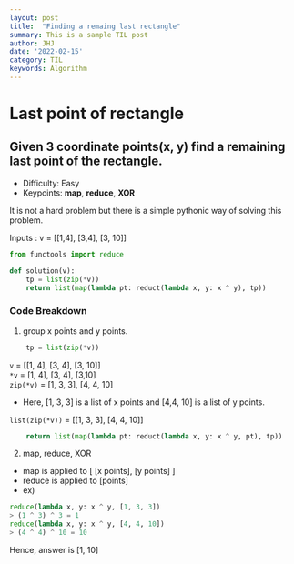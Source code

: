 ```yaml
---
layout: post
title:  "Finding a remaing last rectangle"
summary: This is a sample TIL post
author: JHJ
date: '2022-02-15'
category: TIL
keywords: Algorithm
---
```


# Last point of rectangle 
## Given 3 coordinate points(x, y) find a remaining last point of the rectangle.

* Difficulty: Easy
* Keypoints: **map**, **reduce**, **XOR**


It is not a hard problem but there is a simple pythonic way of solving this problem.  


Inputs : v = [[1,4], [3,4], [3, 10]] 
```python
from functools import reduce

def solution(v):
    tp = list(zip(*v))
    return list(map(lambda pt: reduct(lambda x, y: x ^ y), tp))
```
  
### Code Breakdown
1. group x points and y points.
```python
    tp = list(zip(*v))
```
`v` = [[1, 4], [3, 4], [3, 10]]   
`*v` = [1, 4], [3, 4], [3,10]   
`zip(*v)` = [1, 3, 3], [4, 4, 10]  
* Here, [1, 3, 3] is a list of x points and [4,4, 10] is a list of y points.    

`list(zip(*v))` = [[1, 3, 3], [4, 4, 10]]

```python
    return list(map(lambda pt: reduct(lambda x, y: x ^ y, pt), tp))
```
2. map, reduce, XOR
* map is applied to [ [x points], [y points] ]
* reduce is applied to [points]
* ex)   
``` python
reduce(lambda x, y: x ^ y, [1, 3, 3])
> (1 ^ 3) ^ 3 = 1
reduce(lambda x, y: x ^ y, [4, 4, 10])
> (4 ^ 4) ^ 10 = 10
```
Hence, answer is [1, 10]
